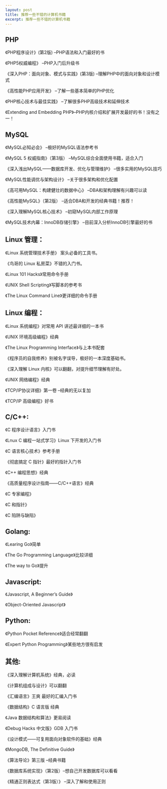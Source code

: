 ```yaml
---
layout: post
title: 推荐一些不错的计算机书籍
excerpt: 推荐一些不错的计算机书籍
---
```


## PHP

《PHP程序设计》(第2版)  –PHP语法和入门最好的书

《PHP5权威编程》  –PHP入门后升级书

《深入PHP：面向对象、模式与实践》(第3版) –理解PHP中的面向对象和设计模式

《高性能PHP应用开发》 –了解一些基本简单的PHP优化

《PHP核心技术与最佳实践》 –了解很多PHP高级技术和延伸技术

《Extending and Embedding PHP》–PHP内核介绍和扩展开发最好的书！没有之一！

## MySQL

《MySQL必知必会》  –极好的MySQL语法参考书

《MySQL 5 权威指南》（第3版） –MySQL综合全面使用书籍，适合入门

《深入浅出MySQL——数据库开发、优化与管理维护》 –很多实用的MySQL技巧

《MySQL性能调优与架构设计》 –关于很多架构和优化配置

《高可用MySQL：构建健壮的数据中心》 –DBA和架构理解有兴趣可以读

《高性能MySQL》（第2版）  –适合DBA和开发的经典书籍！推荐！

《深入理解MySQL核心技术》  –初窥MySQL内部工作原理

《MySQL技术内幕：InnoDB存储引擎》 –目前深入分析InnoDB引擎最好的书
 
## Linux 管理：

《Linux 系统管理技术手册》 案头必备的工具书。

《鸟哥的 Linux 私房菜》不错的入门书。

《Linux 101 Hacks》常用命令手册

《UNIX Shell Scripting》写脚本的参考书

《The Linux Command Line》更详细的命令手册

## Linux 编程：

《Linux 系统编程》对常用 API 讲述最详细的一本书

《UNIX 环境高级编程》经典

《The Linux Programming Interface》与上本书配套

《程序员的自我修养》别被名字误导，极好的一本深度基础书。

《深入理解 Linux 内核》可以翻翻，对提升细节理解有好处。

《UNIX 网络编程》经典

《TCP/IP协议详细》第一卷 –经典的无以复加

《TCP/IP 高级编程》好书

## C/C++:

《C 程序设计语言》入门书

《Lnux C 编程一站式学习》Linux 下开发的入门书

《C 语言核心技术》参考手册

《彻底搞定 C 指针》最好的指针入门书

《C++ 编程思想》经典

《高质量程序设计指南——C/C++语言》经典

《C 专家编程》

《C 和指针》

《C 陷阱与缺陷》

## Golang:

《Learing Go》简单

《The Go Programming Language》比较详细

《The way to Go》提升

## Javascript:

《Javascript, A Beginner’s Guide》

《Object-Oriented Javascript》

## Python:

《Python Pocket Reference》适合经常翻翻

《Expert Python Programming》某些地方很有启发

## 其他:

《深入理解计算机系统》经典，必读

《计算机组成与设计》可以翻翻

《汇编语言》王爽  最好的汇编入门书

《数据结构》C 语言版  经典

《Java 数据结构和算法》更易阅读

《Debug Hacks 中文版》GDB 入门书

《设计模式——可复用面向对象软件的基础》经典

《MongoDB, The Definitive Guide》

《算法导论》第三版 –经典书籍

《数据库系统实现》（第2版）–想自己开发数据库可以看看

《精通正则表达式（第3版）》 –深入了解和使用正则